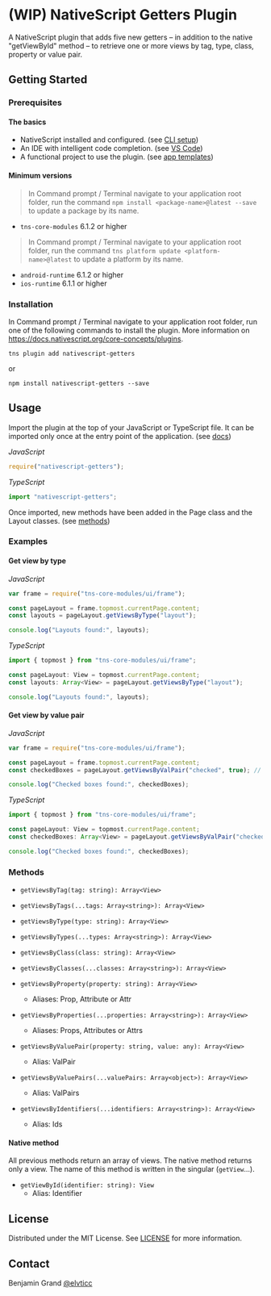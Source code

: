 # (WIP) NativeScript Getters Plugin

A NativeScript plugin that adds five new getters – in addition to the native "getViewById" method – to retrieve one or more views by tag, type, class, property or value pair.

## Getting Started

### Prerequisites

#### The basics

* NativeScript installed and configured. (see [CLI setup](https://docs.nativescript.org/start/quick-setup))
* An IDE with intelligent code completion. (see [VS Code](https://www.nativescript.org/nativescript-for-visual-studio-code))
* A functional project to use the plugin. (see [app templates](https://docs.nativescript.org/app-templates/app-templates))

#### Minimum versions

> In Command prompt / Terminal navigate to your application root folder, run the command `npm install <package-name>@latest --save` to update a package by its name.

* `tns-core-modules` 6.1.2 or higher

> In Command prompt / Terminal navigate to your application root folder, run the command `tns platform update <platform-name>@latest` to update a platform by its name.

* `android-runtime` 6.1.2 or higher
* `ios-runtime` 6.1.1 or higher

### Installation

In Command prompt / Terminal navigate to your application root folder, run one of the following commands to install the plugin. More information on https://docs.nativescript.org/core-concepts/plugins.

```shell
tns plugin add nativescript-getters
```

or

```shell
npm install nativescript-getters --save
```

## Usage

Import the plugin at the top of your JavaScript or TypeScript file. It can be imported only once at the entry point of the application. (see [docs](https://docs.nativescript.org/core-concepts/application-architecture#entry-point))

_JavaScript_

```javascript
require("nativescript-getters");
```

_TypeScript_

```typescript
import "nativescript-getters";
```

Once imported, new methods have been added in the Page class and the Layout classes. (see [methods](#methods))

### Examples

#### Get view by type

_JavaScript_

```javascript
var frame = require("tns-core-modules/ui/frame");

const pageLayout = frame.topmost.currentPage.content;
const layouts = pageLayout.getViewsByType("layout");

console.log("Layouts found:", layouts);
```

_TypeScript_

```typescript
import { topmost } from "tns-core-modules/ui/frame";

const pageLayout: View = topmost.currentPage.content;
const layouts: Array<View> = pageLayout.getViewsByType("layout");

console.log("Layouts found:", layouts);
```

#### Get view by value pair

_JavaScript_

```javascript
var frame = require("tns-core-modules/ui/frame");

const pageLayout = frame.topmost.currentPage.content;
const checkedBoxes = pageLayout.getViewsByValPair("checked", true); // or "true"

console.log("Checked boxes found:", checkedBoxes);
```

_TypeScript_

```typescript
import { topmost } from "tns-core-modules/ui/frame";

const pageLayout: View = topmost.currentPage.content;
const checkedBoxes: Array<View> = pageLayout.getViewsByValPair("checked", true); // or "true"

console.log("Checked boxes found:", checkedBoxes);
```

### Methods

* `getViewsByTag(tag: string): Array<View>`

* `getViewsByTags(...tags: Array<string>): Array<View>`

* `getViewsByType(type: string): Array<View>`

* `getViewsByTypes(...types: Array<string>): Array<View>`

* `getViewsByClass(class: string): Array<View>`

* `getViewsByClasses(...classes: Array<string>): Array<View>`

* `getViewsByProperty(property: string): Array<View>`
  * Aliases: Prop, Attribute or Attr

* `getViewsByProperties(...properties: Array<string>): Array<View>`
  * Aliases: Props, Attributes or Attrs

* `getViewsByValuePair(property: string, value: any): Array<View>`
  * Alias: ValPair

* `getViewsByValuePairs(...valuePairs: Array<object>): Array<View>`
  * Alias: ValPairs

* `getViewsByIdentifiers(...identifiers: Array<string>): Array<View>`
  * Alias: Ids

#### Native method

All previous methods return an array of views. The native method returns only a view. The name of this method is written in the singular (`getView`...).

* `getViewById(identifier: string): View`
  * Alias: Identifier

## License

Distributed under the MIT License. See [LICENSE](LICENSE.md) for more information.

## Contact

Benjamin Grand [@elvticc](https://twitter.com/elvticc)

